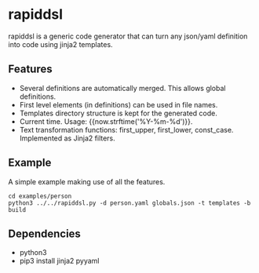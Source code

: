 # rapiddsl

rapiddsl is a generic code generator that can turn any json/yaml definition into code using jinja2 templates.

## Features

- Several definitions are automatically merged. This allows global definitions.
- First level elements (in definitions) can be used in file names.
- Templates directory structure is kept for the generated code.
- Current time. Usage: {{now.strftime('%Y-%m-%d')}}.
- Text transformation functions: first_upper, first_lower, const_case. Implemented as Jinja2 filters.

## Example

A simple example making use of all the features.

	cd examples/person
	python3 ../../rapiddsl.py -d person.yaml globals.json -t templates -b build

## Dependencies

- python3
- pip3 install jinja2 pyyaml
    
